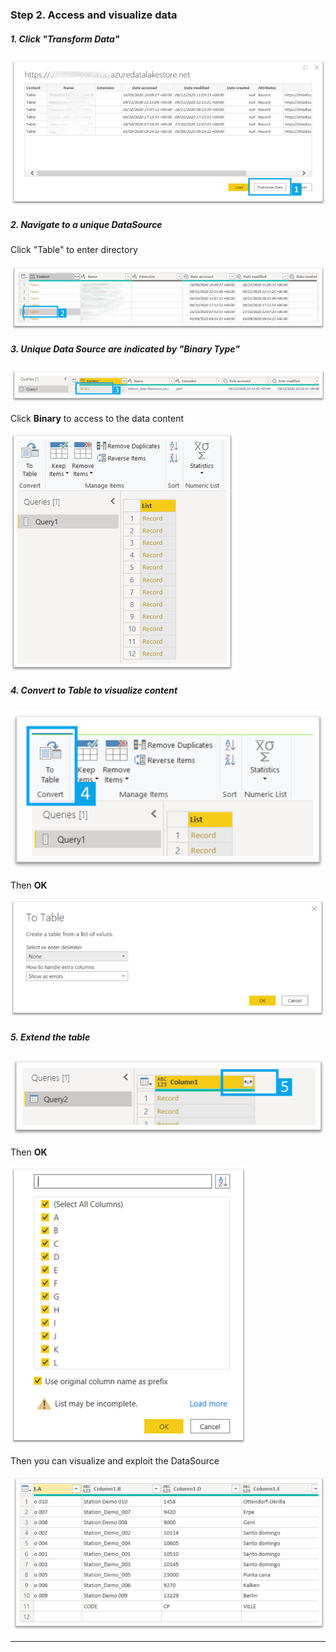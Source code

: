 ### Step 2. Access and visualize data

##### 1. Click "Transform Data"

![powerbi_dataviz_1](imgs/powerbi_dataviz_1.png "")

##### 2. Navigate to a unique DataSource

Click "Table" to enter directory

![powerbi_dataviz_2](imgs/powerbi_dataviz_2.png "")

##### 3. Unique Data Source are indicated by "Binary Type"

![powerbi_dataviz_3](imgs/powerbi_dataviz_3.png "")

Click **Binary** to access to the data content

![powerbi_dataviz_4](imgs/powerbi_dataviz_4.png "")

##### 4. Convert to Table to visualize content

![powerbi_dataviz_5](imgs/powerbi_dataviz_5.png "")

Then **OK**

![powerbi_dataviz_6](imgs/powerbi_dataviz_6.png "")

##### 5. Extend the table

![powerbi_dataviz_7](imgs/powerbi_dataviz_7.png "")

Then **OK**

![powerbi_dataviz_8](imgs/powerbi_dataviz_8.png "")

Then you can visualize and exploit the DataSource

![powerbi_dataviz_9](imgs/powerbi_dataviz_9.png "")

---